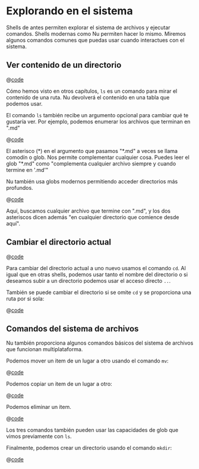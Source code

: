 # Explorando en el sistema

Shells de antes permiten explorar el sistema de archivos y ejecutar comandos. Shells modernas como Nu permiten hacer lo mismo. Miremos algunos comandos comunes que puedas usar cuando interactues con el sistema.

## Ver contenido de un directorio

@[code](@snippets/moving_around/ls_example.sh)

Cómo hemos visto en otros capítulos, `ls` es un comando para mirar el contenido de una ruta. Nu devolverá el contenido en una tabla que podemos usar.

El comando `ls` también recibe un argumento opcional para cambiar qué te gustaría ver. Por ejemplo, podemos enumerar los archivos que terminan en ".md"

@[code](@snippets/moving_around/ls_shallow_glob_example.sh)

El asterisco (\*) en el argumento que pasamos "\*.md" a veces se llama comodín o glob. Nos permite complementar cualquier cosa. Puedes leer el glob "\*.md" como "complementa cualquier archivo siempre y cuando termine en '.md'"

Nu también usa globs modernos permitiendo acceder directorios más profundos.

@[code](@snippets/moving_around/ls_deep_glob_example.sh)

Aquí, buscamos cualquier archivo que termine con ".md", y los dos asteriscos dicen además "en cualquier directorio que comience desde aquí".

## Cambiar el directorio actual

@[code](@snippets/moving_around/cd_example.sh)

Para cambiar del directorio actual a uno nuevo usamos el comando `cd`. Al igual que en otras shells, podemos usar tanto el nombre del directorio o si deseamos subir a un directorio podemos usar el acceso directo `..`.

También se puede cambiar el directorio si se omite `cd` y se proporciona una ruta por si sola:

@[code](@snippets/moving_around/cd_without_command_example.sh)

## Comandos del sistema de archivos

Nu también proporciona algunos comandos básicos del sistema de archivos que funcionan multiplataforma.

Podemos mover un item de un lugar a otro usando el comando `mv`:

@[code](@snippets/moving_around/mv_example.sh)

Podemos copiar un item de un lugar a otro:

@[code](@snippets/moving_around/cp_example.sh)

Podemos eliminar un item.

@[code](@snippets/moving_around/rm_example.sh)

Los tres comandos también pueden usar las capacidades de glob que vimos previamente con `ls`.

Finalmente, podemos crear un directorio usando el comando `mkdir`:

@[code](@snippets/moving_around/mkdir_example.sh)
